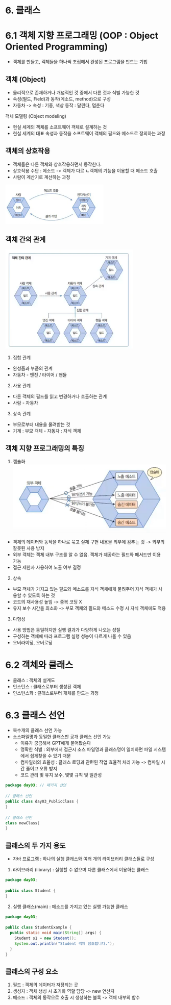 # 6. 클래스
# 6.1 객체 지향 프로그래밍 (OOP : Object Oriented Programming)
- 객체를 만들고, 객체들을 하나씩 조립해서 완성된 프로그램을 만드는 기법

## 객체 (Object)
- 물리적으로 존재하거나 개념적인 것 중에서 다른 것과 식별 가능한 것
- 속성(필드, Field)과 동작(메소드, method)으로 구성
- 자동차 -> 속성 : 기종, 색상 동작 : 달린다, 멈춘다

객체 모델링 (Object modeling)  
- 현실 세계의 객체를 소프트웨어 객체로 설계하는 것
- 현실 세계의 대표 속성과 동작을 소프트웨어 객체의 필드와 메소드로 정의하는 과정

## 객체의 상호작용
- 객체들은 다른 객체와 상호작용하면서 동작한다.
- 상호작용 수단 : 메소드 -> 객체가 다르 ㄴ객체의 기능을 이용할 때 메소드 호출
- 사람이 계산기로 계산하는 과정

![img.png](imgs/img.png)

## 객체 간의 관계

![img_1.png](imgs/img_1.png)  

1. 집합 관계
- 완성품과 부품의 관계
- 자동차 - 엔진 / 타이어 / 핸들
2. 사용 관계
- 다른 객체의 필드를 읽고 변경하거나 호출하는 관계
- 사람 - 자동차
3. 상속 관계
- 부모로부터 내용을 물려받는 것
- 기계 : 부모 객체 - 자동차 : 자식 객체

## 객체 지향 프로그래밍의 특징
1. 캡슐화  
![img_2.png](imgs/img_2.png)  
- 객체의 데이터와 동작을 하나로 묶고 실제 구현 내용을 외부에 감추는 것 -> 외부의 잘못된 사용 방지
- 외부 객체는 객체 내부 구조를 알 수 없음. 객체가 제공하는 필드와 메서드만 이용 가능
- 접근 제한자 사용하여 노출 여부 결정

2. 상속
- 부모 객체가 가지고 있는 필드와 메소드를 자식 객체에게 물려주어 자식 객체가 사용할 수 있도록 하는 것
- 코드의 재사용성 높임 -> 중복 코딩 X
- 유지 보수 시간을 최소화 -> 부모 객체의 필드와 메소드 수정 시 자식 객체에도 적용

3. 다형성
- 사용 방법은 동일하지만 실행 결과가 다양하게 나오는 성질
- 구성하는 객체에 따라 프로그램 실행 성능이 다르게 나올 수 있음
- 오버라이딩, 오버로딩

# 6.2 객체와 클래스
- 클래스 : 객체의 설계도
- 인스턴스 : 클래스로부터 생성된 객체
- 인스턴스화 : 클래스로부터 개체를 만드는 과정 


# 6.3 클래스 선언
- 복수개의 클래스 선언 가능
- 소스파일명과 동일한 클래스만 공개 클래스 선언 가능
  - 이유가 궁금해서 GPT에게 물어봤슴다
  - 명확한 식별 : 외부에서 접근시 소스 파일명과 클래스명이 일치하면 파일 시스템에서 쉽게찾을 수 있기 때문
  - 컴파일러의 효율성 : 클래스 로딩과 관련된 작업 효율적 처리 가능 -> 컴파일 시간 줄이고 오류 방지
  - 코드 관리 및 유지 보수, 몇몇 규칙 및 일관성
```java
package day03; // 패키지 선언

// 클래스 선언
public class day03_PublicClass {
}

// 클래스 선언
class newClass{
}
```

## 클래스의 두 가지 용도
- 자바 프로그램 : 하나의 실행 클래스와 여러 개의 라이브러리 클래스들로 구성  

1. 라이브러리 (library) : 실행할 수 없으며 다른 클래스에서 이용하는 클래스
```java
package day03;

public class Student {
}
```
2. 실행 클래스(main) : 메소드를 가지고 있는 실행 가능한 클래스
```java
package day03;

public class StudentExample {
  public static void main(String[] args) {
    Student s1 = new Student();
    System.out.println("Student 객체 참조합니다.");
  }
}
```

## 클래스의 구성 요소
1. 필드 : 객체의 데이터가 저장되는 곳
2. 생성자 : 객체 생성 시 초기화 역할 담당 -> new 연산자
3. 메소드 : 객체의 동작으로 호출 시 생성하는 블록 -> 객체 내부의 함수